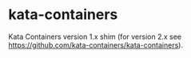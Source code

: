 # kata-containers
Kata Containers version 1.x shim (for version 2.x see https://github.com/kata-containers/kata-containers).
